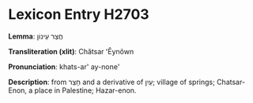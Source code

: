 # Lexicon Entry H2703

**Lemma**: חֲצַר עֵינוֹן

**Transliteration (xlit)**: Chătsar ʻÊynôwn

**Pronunciation**: khats-ar' ay-none'

**Description**:
from חָצֵר and a derivative of עַיִן; village of springs; Chatsar-Enon, a place in Palestine; Hazar-enon.
